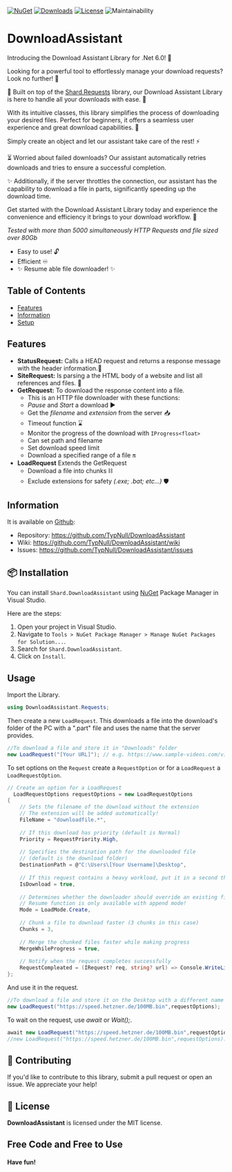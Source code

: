 ﻿[![NuGet](https://img.shields.io/nuget/vpre/Shard.DownloadAssistant)](https://www.nuget.org/packages/Shard.DownloadAssistant) [![Downloads](https://img.shields.io/nuget/dt/Shard.DownloadAssistant)](https://www.nuget.org/packages/Shard.DownloadAssistant) [![License](https://img.shields.io/github/license/typnull/DownloadAssistant.svg)](https://github.com/typnull/downloadassistant/blob/master/LICENSE.txt) ![Maintainability](https://img.shields.io/badge/Maintainability%20Index-85%25-brightgreen)
# DownloadAssistant

Introducing the Download Assistant Library for .Net 6.0! 🚀

Looking for a powerful tool to effortlessly manage your download requests? Look no further! 🙌

🔗 Built on top of the [Shard.Requests](https://github.com/TypNull/Requests) library, our Download Assistant Library is here to handle all your downloads with ease. 💪

With its intuitive classes, this library simplifies the process of downloading your desired files. Perfect for beginners, it offers a seamless user experience and great download capabilities. 💯

Simply create an object and let our assistant take care of the rest! ⚡️

⏳ Worried about failed downloads? Our assistant automatically retries downloads and tries to ensure a successful completion.

✨ Additionally, if the server throttles the connection, our assistant has the capability to download a file in parts, significantly speeding up the download time.

Get started with the Download Assistant Library today and experience the convenience and efficiency it brings to your download workflow. 🌟

_Tested with more than 5000 simultaneously HTTP Requests and file sized over 80Gb_

- Easy to use! 🔓
- Efficient ♾️ 
- ✨ Resume able file downloader! ✨


## Table of Contents
* [Features](#features)
* [Information](#tech)
* [Setup](#how-to-use)

## Features
- **StatusRequest:** Calls a HEAD request and returns a response message with the header information.🔎
- **SiteRequest:** Is parsing a the HTML body of a website and list all references and files. 🔖
- **GetRequest:** To download the response content into a file.
  - This is an HTTP file downloader with these functions:
  - *Pause* and *Start* a download ▶
  - Get the *filename* and *extension* from the server 📥
  - Timeout function ⌛
  - Monitor the progress of the download with `IProgress<float>`
  - Can set path and filename
  - Set download speed limit
  - Download a specified range of a file 🔛
- **LoadRequest** Extends the GetRequest
  - Download a file into chunks ⛓️
  - Exclude extensions for safety _(.exe; .bat; etc...)_ 🛡️

## Information
It is available on [Github](https://github.com/TypNull/DownloadAssistant):
- Repository: https://github.com/TypNull/DownloadAssistant
- Wiki: https://github.com/TypNull/DownloadAssistant/wiki
- Issues: https://github.com/TypNull/DownloadAssistant/issues


## 📦 Installation

You can install `Shard.DownloadAssistant` using  [NuGet](https://img.shields.io/nuget/dt/Shard.DownloadAssistant) Package Manager in Visual Studio. 

Here are the steps:

1. Open your project in Visual Studio.
2. Navigate to `Tools > NuGet Package Manager > Manage NuGet Packages for Solution...`.
3. Search for `Shard.DownloadAssistant`.
4. Click on `Install`.

## Usage

Import the Library.
```cs
using DownloadAssistant.Requests;
```
Then create a new `LoadRequest`.
This downloads a file into the download's folder of the PC with a ".part" file and uses the name that the server provides.
```cs
//To download a file and store it in "Downloads" folder
new LoadRequest("[Your URL]"); // e.g. https://www.sample-videos.com/video123/mkv/240/big_buck_bunny_240p_30mb.mkv
```
To set options on the `Request` create a `RequestOption` or for a `LoadRequest` a `LoadRequestOption`.
```cs
// Create an option for a LoadRequest
  LoadRequestOptions requestOptions = new LoadRequestOptions
{
    // Sets the filename of the download without the extension
    // The extension will be added automatically!
    FileName = "downloadfile.*",
    
    // If this download has priority (default is Normal)
    Priority = RequestPriority.High,
    
    // Specifies the destination path for the downloaded file
    // (default is the download folder)
    DestinationPath = @"C:\Users\[Your Username]\Desktop",
    
    // If this request contains a heavy workload, put it in a second thread (default is false)
    IsDownload = true,
    
    // Determines whether the downloader should override an existing file, create a new file, or append to an existing file (default is Append)
    // Resume function is only available with append mode!
    Mode = LoadMode.Create,
    
    // Chunk a file to download faster (3 chunks in this case)
    Chunks = 3,
    
    // Merge the chunked files faster while making progress
    MergeWhileProgress = true,
    
    // Notify when the request completes successfully
    RequestCompleated = (IRequest? req, string? url) => Console.WriteLine($"Finished successfully: {url}")
};

```
And use it in the request.
```cs
//To download a file and store it on the Desktop with a different name
new LoadRequest("https://speed.hetzner.de/100MB.bin",requestOptions);
```
To wait on the request, use *await* or *Wait();*.
```cs
await new LoadRequest("https://speed.hetzner.de/100MB.bin",requestOptions).Task;
//new LoadRequest("https://speed.hetzner.de/100MB.bin",requestOptions).Wait();
```

## 🌟 Contributing

If you'd like to contribute to this library, submit a pull request or open an issue. We appreciate your help!

## 📜 License

**DownloadAssistant** is licensed under the MIT license. 

## **Free Code** and **Free to Use**
#### Have fun!
